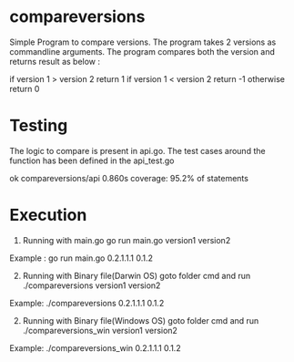 # compareversions
Simple Program to compare versions. The program takes 2 versions as commandline arguments. The program compares both the version and returns result as below : 

if version 1 > version 2 return 1
if version 1 < version 2 return -1
otherwise return 0

# Testing 
The logic to compare is present in api.go. The test cases around the function has been defined in the api_test.go

ok  	compareversions/api	0.860s	coverage: 95.2% of statements

# Execution

1. Running with main.go
    go run main.go version1 version2

Example : go run main.go 0.2.1.1.1 0.1.2

2. Running with Binary file(Darwin OS)
    goto folder cmd and run 
    ./compareversions version1 version2

Example: ./compareversions 0.2.1.1.1 0.1.2

2. Running with Binary file(Windows OS)
 goto folder cmd and run 
    ./compareversions_win version1 version2

Example: ./compareversions_win 0.2.1.1.1 0.1.2